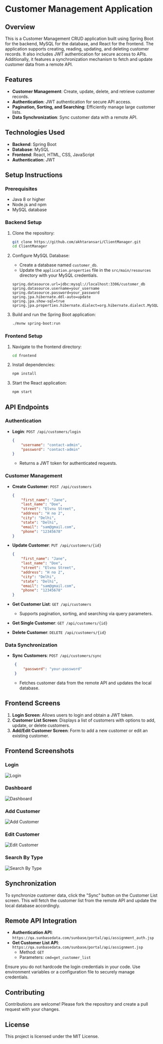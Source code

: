 # Customer Management Application

## Overview

This is a Customer Management CRUD application built using Spring Boot for the backend, MySQL for the database, and React for the frontend. The application supports creating, reading, updating, and deleting customer records. It also includes JWT authentication for secure access to APIs. Additionally, it features a synchronization mechanism to fetch and update customer data from a remote API.

## Features

- **Customer Management**: Create, update, delete, and retrieve customer records.
- **Authentication**: JWT authentication for secure API access.
- **Pagination, Sorting, and Searching**: Efficiently manage large customer lists.
- **Data Synchronization**: Sync customer data with a remote API.

## Technologies Used

- **Backend**: Spring Boot
- **Database**: MySQL
- **Frontend**: React, HTML, CSS, JavaScript
- **Authentication**: JWT

## Setup Instructions

### Prerequisites

- Java 8 or higher
- Node.js and npm
- MySQL database

### Backend Setup

1. Clone the repository:
    ```bash
    git clone https://github.com/akhtaransari/ClientManager.git
    cd ClientManager
    ```

2. Configure MySQL Database:
    - Create a database named `customer_db`.
    - Update the `application.properties` file in the `src/main/resources` directory with your MySQL credentials.

    ```properties
    spring.datasource.url=jdbc:mysql://localhost:3306/customer_db
    spring.datasource.username=your_username
    spring.datasource.password=your_password
    spring.jpa.hibernate.ddl-auto=update
    spring.jpa.show-sql=true
    spring.jpa.properties.hibernate.dialect=org.hibernate.dialect.MySQL5Dialect
    ```

3. Build and run the Spring Boot application:
    ```bash
    ./mvnw spring-boot:run
    ```

### Frontend Setup

1. Navigate to the frontend directory:
    ```bash
    cd frontend
    ```

2. Install dependencies:
    ```bash
    npm install
    ```

3. Start the React application:
    ```bash
    npm start
    ```

## API Endpoints

### Authentication

- **Login**: `POST /api/customers/login`
    ```json
    {
        "username": "contact-admin",
        "password": "contact-admin"
    }
    ```
    - Returns a JWT token for authenticated requests.

### Customer Management

- **Create Customer**: `POST /api/customers`
    ```json
    {
        "first_name": "Jane",
        "last_name": "Doe",
        "street": "Elvnu Street",
        "address": "H no 2",
        "city": "Delhi",
        "state": "Delhi",
        "email": "sam@gmail.com",
        "phone": "12345678"
    }
    ```

- **Update Customer**: `PUT /api/customers/{id}`
    ```json
    {
        "first_name": "Jane",
        "last_name": "Doe",
        "street": "Elvnu Street",
        "address": "H no 2",
        "city": "Delhi",
        "state": "Delhi",
        "email": "sam@gmail.com",
        "phone": "12345678"
    }
    ```

- **Get Customer List**: `GET /api/customers`
    - Supports pagination, sorting, and searching via query parameters.

- **Get Single Customer**: `GET /api/customers/{id}`

- **Delete Customer**: `DELETE /api/customers/{id}`

### Data Synchronization

- **Sync Customers**: `POST /api/customers/sync`
   ```json
    {
        "password": "your-password"
    }
    ```
    - Fetches customer data from the remote API and updates the local database.

## Frontend Screens

1. **Login Screen**: Allows users to login and obtain a JWT token.
2. **Customer List Screen**: Displays a list of customers with options to add, update, or delete customers.
3. **Add/Edit Customer Screen**: Form to add a new customer or edit an existing customer.

## Frontend Screenshots 
### Login
![Login](/screenshots/Login.jpeg)
### Dashboard
![Dashboard](/screenshots/Dashboard.jpeg)
### Add Customer
![Add Customer](/screenshots/Add-Customer.jpeg)
### Edit Customer
![Edit Customer](/screenshots/Edit-Customer.jpeg)
### Search By Type
![Search By Type](/screenshots/Search-by-type.jpeg)


## Synchronization

To synchronize customer data, click the "Sync" button on the Customer List screen. This will fetch the customer list from the remote API and update the local database accordingly.

## Remote API Integration

- **Authentication API**: `https://qa.sunbasedata.com/sunbase/portal/api/assignment_auth.jsp`
- **Get Customer List API**: `https://qa.sunbasedata.com/sunbase/portal/api/assignment.jsp`
    - Method: `GET`
    - Parameters: `cmd=get_customer_list`

Ensure you do not hardcode the login credentials in your code. Use environment variables or a configuration file to securely manage credentials.

## Contributing

Contributions are welcome! Please fork the repository and create a pull request with your changes.

## License

This project is licensed under the MIT License.
